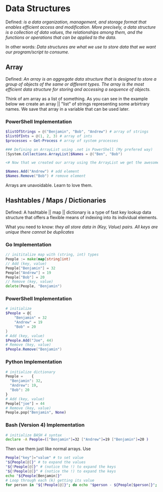 # Data Structures
Defined: *is a data organization, management, and storage format that enables efficient access and modification. More precisely, a data structure is a collection of data values, the relationships among them, and the functions or operations that can be applied to the data.*

In other words: *Data structures are what we use to store data that we want our program/script to consume.*

## Array
Defined: *An array is an aggregate data structure that is designed to store a group of objects of the same or different types. The array is the most efficient data structure for storing and accessing a sequence of objects.*

Think of am array as a list of something. As you can see in the example below we create an array || "list" of strings representing some arbirtrary names. We save that array in a variable that can be used later.

### PowerShell Implementation
```powershell
$listOfStrings = @("Benjamin", "Bob", "Andrew") # array of strings
$listOfInts = @(1, 2, 3) # array of ints
$processes = Get-Process # array of system processes

### Defining an ArrayList using .net in PowerShell (My prefered way)
[System.Collections.ArrayList]$Names = @("Ben", "Bob")

<# Now that we created our array using the ArrayList we get the awesome ArrayList methods. If this is confusing stay tuned for a object oriented programming intro. For now take my word for it.#>

$Names.Add("Andrew") # add element
$Names.Remove("Bob") # remove element
```

Arrays are unavoidable. Learn to love them.

## Hashtables / Maps / Dictionaries 
Defined: A hashtable || map || dictionary is a type of fast key lookup data structure that offers a flexible means of indexing into its individual elements.

What you need to know: *they all store data in (Key, Value) pairs. All keys are unique there cannot be duplicates* 

### Go Implementation
```go
// inititalize map with (string, int) types
People := make(map[string]int)
// Add (key, value)
People["Benjamin"] = 32
People["Andrew"] = 19
People["Bob"] = 20
// Remove (key, value)
delete(People, "Benjamin")
```

### PowerShell Implementation
```powershell
# initialize
$People = @{
    "Benjamin" = 32
    "Andrew" = 19
    "Bob" = 20
}
# Add (key, value)
$People.Add("Joe", 44)
# Remove (key, value)
$People.Remove("Benjamin")
```

### Python Implementation
```python
# initialize dictionary
People =	{
  "Benjamin": 32,
  "Andrew": 19,
  "Bob": 20
}
# Add (key, value)
People["joe"] = 44
# Remove (key, value)
People.pop("Benjamin", None)
```

### Bash (Version 4) Implementation
```bash
# initialize BASH 4 syntax
declare -A People=(["Benjamin"]=32 ["Andrew"]=19 ["Benjamin"]=20 )
```
Then use them just like normal arrays. Use 
```bash
People["key"]="value" # to set value
"${People[@]}" # to expand the values
"${!People[@]}" # (notice the !) to expand the keys
"${!People[@]}" # (notice the !) to expand the keys
echo "${People[Benjamin]}" 
# Loop through each (k) getting its value
for person in "${!People[@]}"; do echo "$person - ${People[$person]}"; done
```